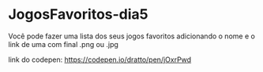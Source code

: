 # JogosFavoritos-dia5

Você pode fazer uma lista dos seus jogos favoritos adicionando o nome e o link de uma com final .png ou .jpg 

link do codepen: https://codepen.io/dratto/pen/jOxrPwd

